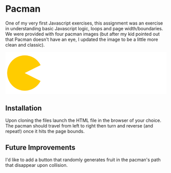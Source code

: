# Pacman

One of my very first Javascript exercises, this assignment was an exercise in understanding basic Javascript logic, loops and page width/boundaries. We were provided with four pacman images (but after my kid pointed out that Pacman doesn't have an eye, I updated the image to be a little more clean and classic).


![](pacman.gif)


## Installation

Upon cloning the files launch the HTML file in the browser of your choice. The pacman should travel from left to right then turn and reverse (and repeat!) once it hits the page bounds.  

## Future Improvements

I'd like to add a button that randomly generates fruit in the pacman's path that disappear upon collision. 
